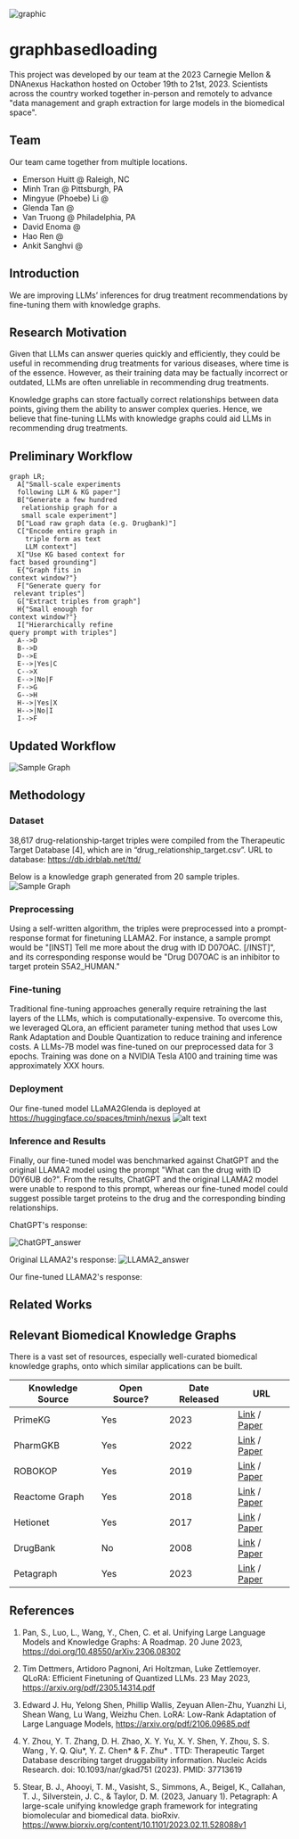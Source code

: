 ![graphic](/content/cmu-hackathon-graphic.jfif)

# graphbasedloading
This project was developed by our team at the 2023 Carnegie Mellon & DNAnexus Hackathon hosted on October 19th to 21st, 2023. Scientists across the country worked together in-person and remotely to advance "data management and graph extraction for large models in the biomedical space". 

## Team
Our team came together from multiple locations. 
* Emerson Huitt @ Raleigh, NC
* Minh Tran @ Pittsburgh, PA
* Mingyue (Phoebe) Li @ 
* Glenda Tan @ 
* Van Truong @ Philadelphia, PA
* David Enoma @ 
* Hao Ren @ 
* Ankit Sanghvi @ 

## Introduction
We are improving LLMs’ inferences for drug treatment recommendations by fine-tuning them with knowledge graphs.

## Research Motivation
Given that LLMs can answer queries quickly and efficiently, they could be useful in recommending drug treatments for various diseases, where time is of the essence. However, as their training data may be factually incorrect or outdated, LLMs are often unreliable in recommending drug treatments. 

Knowledge graphs can store factually correct relationships between data points, giving them the ability to answer complex queries. Hence, we believe that fine-tuning LLMs with knowledge graphs could aid LLMs in recommending drug treatments.

## Preliminary Workflow
```mermaid
graph LR;
  A["Small-scale experiments
  following LLM & KG paper"]
  B["Generate a few hundred
   relationship graph for a
   small scale experiment"]
  D["Load raw graph data (e.g. Drugbank)"]
  C["Encode entire graph in
    triple form as text
    LLM context"]
  X["Use KG based context for
fact based grounding"]
  E{"Graph fits in
context window?"}
  F["Generate query for
 relevant triples"]
  G["Extract triples from graph"]
  H{"Small enough for
context window?"}
  I["Hierarchically refine
query prompt with triples"]
  A-->D
  B-->D
  D-->E
  E-->|Yes|C
  C-->X
  E-->|No|F
  F-->G
  G-->H
  H-->|Yes|X
  H-->|No|I
  I-->F
```

## Updated Workflow
![Sample Graph](/updated_workflow.png)

## Methodology
### Dataset
38,617 drug-relationship-target triples were compiled from the Therapeutic Target Database [4], which are in “drug_relationship_target.csv”. URL to database: https://db.idrblab.net/ttd/ 

Below is a knowledge graph generated from 20 sample triples.
![Sample Graph](/content/graph.png)

### Preprocessing
Using a self-written algorithm, the triples were preprocessed into a prompt-response format for finetuning LLAMA2. For instance, a sample prompt would be "[INST] Tell me more about the drug with ID D07OAC. [/INST]", and its corresponding response would be "Drug D07OAC is an inhibitor to target protein S5A2_HUMAN."

### Fine-tuning
Traditional fine-tuning approaches generally require retraining the last layers of the LLMs, which is computationally-expensive. To overcome this, we leveraged QLora, an efficient parameter tuning method that uses Low Rank Adaptation and Double Quantization to reduce training and inference costs. A LLMs-7B model was fine-tuned on our preprocessed data for 3 epochs. Training was done on a NVIDIA Tesla A100 and training time was approximately XXX hours.

### Deployment
Our fine-tuned model LLaMA2Glenda is deployed at https://huggingface.co/spaces/tminh/nexus
![alt text](https://global.discourse-cdn.com/business7/uploads/streamlit/optimized/3X/9/1/91a784d6b22ea11a8542c9a1a51f001eb5ab91fc_2_690x445.jpeg)

### Inference and Results
Finally, our fine-tuned model was benchmarked against ChatGPT and the original LLAMA2 model using the prompt "What can the drug with ID D0Y6UB do?". From the results, ChatGPT and the original LLAMA2 model were unable to respond to this prompt, whereas our fine-tuned model could suggest possible target proteins to the drug and the corresponding binding relationships.

ChatGPT's response:

![ChatGPT_answer](/content/chatgpt.png)

Original LLAMA2's response:
![LLAMA2_answer](/content/LLAMA2.png)

Our fine-tuned LLAMA2's response:

## Related Works


## Relevant Biomedical Knowledge Graphs
There is a vast set of resources, especially well-curated biomedical knowledge graphs, onto which similar applications can be built. 

| Knowledge Source | Open Source? | Date Released | URL       |
| ---------------- | ------------ | ------------- | --------- |
| PrimeKG          | Yes          | 2023          | [Link](https://zitniklab.hms.harvard.edu/projects/PrimeKG) / [Paper](https://www.nature.com/articles/s41597-023-01960-3) |
| PharmGKB         | Yes          | 2022          | [Link]() / [Paper]() |
| ROBOKOP          | Yes          | 2019          | [Link](https://robokop.renci.org/) / [Paper](https://pubs.acs.org/doi/10.1021/acs.jcim.9b00683) |
| Reactome Graph   | Yes          | 2018          | [Link](https://reactome.org/dev/graph-database) / [Paper](https://www.ncbi.nlm.nih.gov/pubmed/29377902) |
| Hetionet         | Yes          | 2017          | [Link](https://het.io) / [Paper](https://doi.org/10.7554/elife.26726) |
| DrugBank         | No           | 2008          | [Link](https://go.drugbank.com/) / [Paper](https://pubmed.ncbi.nlm.nih.gov/18048412/) |
| Petagraph        | Yes          | 2023          | [Link](https://docs.rs/petgraph/latest/petgraph/) / [Paper](https://www.biorxiv.org/content/biorxiv/early/2023/02/13/2023.02.11.528088.full.pdf) | 

## References
1. Pan, S., Luo, L., Wang, Y., Chen, C. et al. Unifying Large Language Models and Knowledge Graphs: A Roadmap. 20 June 2023, https://doi.org/10.48550/arXiv.2306.08302  

2. Tim Dettmers, Artidoro Pagnoni, Ari Holtzman, Luke Zettlemoyer. QLoRA: Efficient Finetuning of Quantized LLMs. 23 May 2023, https://arxiv.org/pdf/2305.14314.pdf  

3. Edward J. Hu, Yelong Shen, Phillip Wallis, Zeyuan Allen-Zhu, Yuanzhi Li, Shean Wang, Lu Wang, Weizhu Chen. LoRA: Low-Rank Adaptation of Large Language Models, https://arxiv.org/pdf/2106.09685.pdf 

4. Y. Zhou, Y. T. Zhang, D. H. Zhao, X. Y. Yu, X. Y. Shen, Y. Zhou, S. S. Wang , Y. Q. Qiu*, Y. Z. Chen* & F. Zhu* . TTD: Therapeutic Target Database describing target druggability information. Nucleic Acids Research. doi: 10.1093/nar/gkad751 (2023). PMID: 37713619

5. Stear, B. J., Ahooyi, T. M., Vasisht, S., Simmons, A., Beigel, K., Callahan, T. J., Silverstein, J. C., &amp; Taylor, D. M. (2023, January 1). Petagraph: A large-scale unifying knowledge graph framework for integrating biomolecular and biomedical data. bioRxiv. https://www.biorxiv.org/content/10.1101/2023.02.11.528088v1 
